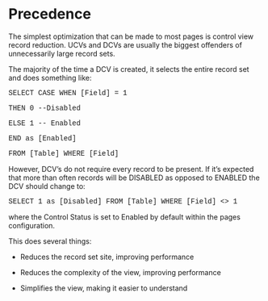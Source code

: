 # Precedence

The simplest optimization that can be made to most pages is control view
record reduction. UCVs and DCVs are usually the biggest offenders of
unnecessarily large record sets.

The majority of the time a DCV is created, it selects the entire record
set and does something like:

<span style="font-family: &#39;Courier New&#39;;">SELECT CASE WHEN
\[Field\] = 1</span>

<span style="font-family: &#39;Courier New&#39;;">THEN 0
--Disabled</span>

<span style="font-family: &#39;Courier New&#39;;">ELSE 1 --
Enabled</span>

<span style="font-family: &#39;Courier New&#39;;">END as
\[Enabled\]</span>

<span style="font-family: &#39;Courier New&#39;;">FROM \[Table\] WHERE
\[Field\]</span>

However, DCV’s do not require every record to be present. If it’s
expected that more than often records will be DISABLED as opposed to
ENABLED the DCV should change to:

<span style="font-family: &#39;Courier New&#39;;">SELECT 1 as
\[Disabled\] FROM \[Table\] WHERE \[Field\] \<\> 1</span>

where the Control Status is set to Enabled by default within the pages
configuration.

This does several things:

  - Reduces the record set site, improving performance

  - Reduces the complexity of the view, improving performance

  - Simplifies the view, making it easier to understand

